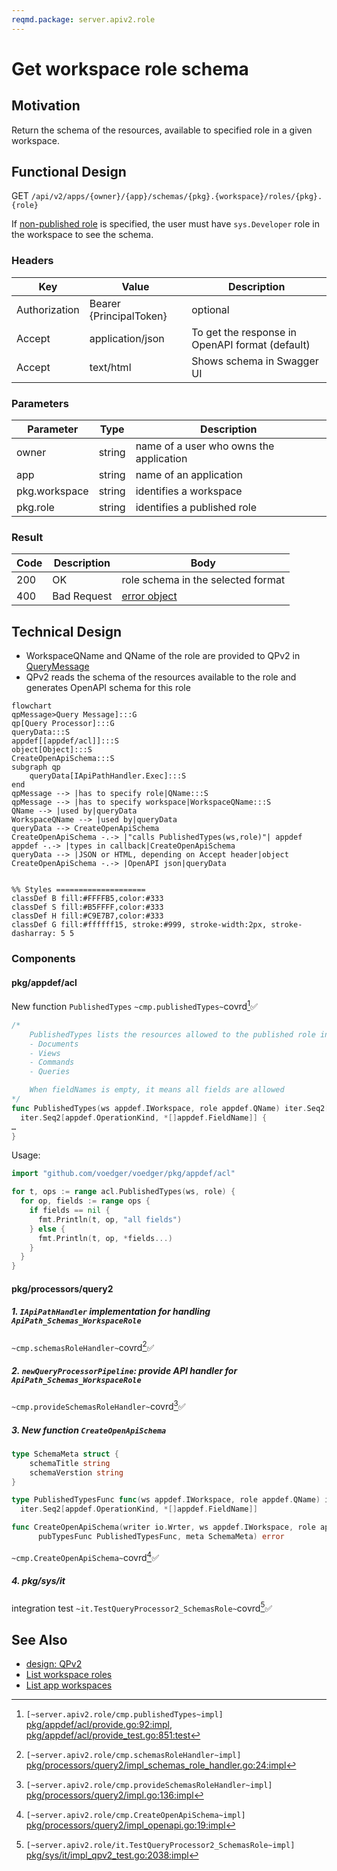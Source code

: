 ```yaml
---
reqmd.package: server.apiv2.role
---
```


# Get workspace role schema

## Motivation

Return the schema of the resources, available to specified role in a given workspace.

## Functional Design

GET `/api/v2/apps/{owner}/{app}/schemas/{pkg}.{workspace}/roles/{pkg}.{role}`

If [non-published role](../authnz/published-roles.md) is specified, the user must have `sys.Developer` role in the workspace to see the schema.

### Headers

| Key | Value | Description |
| --- | --- | --- |
| Authorization | Bearer {PrincipalToken} | optional |
| Accept | application/json | To get the response in OpenAPI format (default) |
| Accept | text/html | Shows schema in Swagger UI |

### Parameters

| Parameter | Type | Description |
| --- | --- | --- |
| owner | string | name of a user who owns the application |
| app | string | name of an application |
| pkg.workspace | string | identifies a workspace |
| pkg.role | string | identifies a published role |

### Result

| Code | Description | Body |
| --- | --- | --- |
| 200 | OK | role schema in the selected format |
| 400 | Bad Request | [error object](errors.md) |

## Technical Design

- WorkspaceQName and QName of the role are provided to QPv2 in [QueryMessage](../design/qp.md#qpMessage)
- QPv2 reads the schema of the resources available to the role and generates OpenAPI schema for this role

```mermaid
flowchart
qpMessage>Query Message]:::G
qp[Query Processor]:::G
queryData:::S
appdef[[appdef/acl]]:::S
object[Object]:::S
CreateOpenApiSchema:::S
subgraph qp
    queryData[IApiPathHandler.Exec]:::S
end
qpMessage --> |has to specify role|QName:::S
qpMessage --> |has to specify workspace|WorkspaceQName:::S
QName --> |used by|queryData
WorkspaceQName --> |used by|queryData
queryData --> CreateOpenApiSchema
CreateOpenApiSchema -.-> |"calls PublishedTypes(ws,role)"| appdef
appdef -.-> |types in callback|CreateOpenApiSchema
queryData --> |JSON or HTML, depending on Accept header|object
CreateOpenApiSchema -.-> |OpenAPI json|queryData


%% Styles ====================
classDef B fill:#FFFFB5,color:#333
classDef S fill:#B5FFFF,color:#333
classDef H fill:#C9E7B7,color:#333
classDef G fill:#ffffff15, stroke:#999, stroke-width:2px, stroke-dasharray: 5 5
```

### Components

#### pkg/appdef/acl

New function `PublishedTypes` `~cmp.publishedTypes~`covrd[^1]✅

```go
/*
    PublishedTypes lists the resources allowed to the published role in the workspace and ancestors (including resources available to non-authenticated requests):
    - Documents
    - Views
    - Commands
    - Queries

    When fieldNames is empty, it means all fields are allowed
*/
func PublishedTypes(ws appdef.IWorkspace, role appdef.QName) iter.Seq2[appdef.IType,
  iter.Seq2[appdef.OperationKind, *[]appdef.FieldName]] {
…
}
```

Usage:

```go
import "github.com/voedger/voedger/pkg/appdef/acl"

for t, ops := range acl.PublishedTypes(ws, role) {
  for op, fields := range ops {
    if fields == nil {
      fmt.Println(t, op, "all fields")
    } else {
      fmt.Println(t, op, *fields...)
    }
  }
}
```

#### pkg/processors/query2

##### 1. `IApiPathHandler` implementation for handling `ApiPath_Schemas_WorkspaceRole`

`~cmp.schemasRoleHandler~`covrd[^2]✅

##### 2. `newQueryProcessorPipeline`: provide API handler for `ApiPath_Schemas_WorkspaceRole`

`~cmp.provideSchemasRoleHandler~`covrd[^3]✅

##### 3. New function `CreateOpenApiSchema`

```go
type SchemaMeta struct {
    schemaTitle string
    schemaVerstion string
}

type PublishedTypesFunc func(ws appdef.IWorkspace, role appdef.QName) iter.Seq2[appdef.IType,
  iter.Seq2[appdef.OperationKind, *[]appdef.FieldName]]

func CreateOpenApiSchema(writer io.Wrter, ws appdef.IWorkspace, role appdef.QName, 
      pubTypesFunc PublishedTypesFunc, meta SchemaMeta) error
```

`~cmp.CreateOpenApiSchema~`covrd[^4]✅

##### 4. pkg/sys/it

integration test `~it.TestQueryProcessor2_SchemasRole~`covrd[^5]✅

## See Also

- [design: QPv2](../design/qp.md#query-processor-v2-apiv2)
- [List workspace roles](list-ws-roles.md)
- [List app workspaces](list-app-workspaces.md)

[^1]: `[~server.apiv2.role/cmp.publishedTypes~impl]` [pkg/appdef/acl/provide.go:92:impl](https://github.com/voedger/voedger/blob/main/pkg/appdef/acl/provide.go#L92), [pkg/appdef/acl/provide_test.go:851:test](https://github.com/voedger/voedger/blob/main/pkg/appdef/acl/provide_test.go#L851)
[^2]: `[~server.apiv2.role/cmp.schemasRoleHandler~impl]` [pkg/processors/query2/impl_schemas_role_handler.go:24:impl](https://github.com/voedger/voedger/blob/main/pkg/processors/query2/impl_schemas_role_handler.go#L24)
[^3]: `[~server.apiv2.role/cmp.provideSchemasRoleHandler~impl]` [pkg/processors/query2/impl.go:136:impl](https://github.com/voedger/voedger/blob/main/pkg/processors/query2/impl.go#L136)
[^4]: `[~server.apiv2.role/cmp.CreateOpenApiSchema~impl]` [pkg/processors/query2/impl_openapi.go:19:impl](https://github.com/voedger/voedger/blob/main/pkg/processors/query2/impl_openapi.go#L19)
[^5]: `[~server.apiv2.role/it.TestQueryProcessor2_SchemasRole~impl]` [pkg/sys/it/impl_qpv2_test.go:2038:impl](https://github.com/voedger/voedger/blob/main/pkg/sys/it/impl_qpv2_test.go#L2038)

